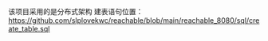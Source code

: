 该项目采用的是分布式架构
建表语句位置：https://github.com/slplovekwc/reachable/blob/main/reachable_8080/sql/create_table.sql


